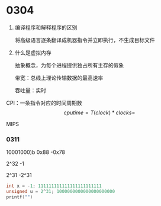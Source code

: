 

# 0304

1. 编译程序和解释程序的区别

    将高级语言逐条翻译成机器指令并立即执行，不生成目标文件

2. 什么是虚拟内存

    抽象概念，为每个进程提供独占所有主存的假象

    带宽：总线上理论传输数据的最高速率

    吞吐量：实时

CPI：一条指令对应的时间周期数
$$
cpu time = T(clock) * clocks
		 =
$$

   MIPS

### 0311

10001000)b 0x88 -0x78

2^32 -1

2^31 -2^31

```c
int x = -1; 111111111111111111111111
unsigned u = 2^31; 1000000000000000000000
printf("")
```

